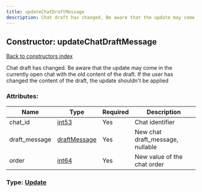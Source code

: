 ```yaml
---
title: updateChatDraftMessage
description: Chat draft has changed. Be aware that the update may come in the currently open chat with the old content of the draft. If the user has changed the content of the draft, the update shouldn't be applied
---
```

## Constructor: updateChatDraftMessage  
[Back to constructors index](index.md)



Chat draft has changed. Be aware that the update may come in the currently open chat with the old content of the draft. If the user has changed the content of the draft, the update shouldn't be applied

### Attributes:

| Name     |    Type       | Required | Description |
|----------|---------------|----------|-------------|
|chat\_id|[int53](../types/int53.md) | Yes|Chat identifier|
|draft\_message|[draftMessage](../constructors/draftMessage.md) | Yes|New chat draft_message, nullable|
|order|[int64](../constructors/int64.md) | Yes|New value of the chat order|



### Type: [Update](../types/Update.md)


